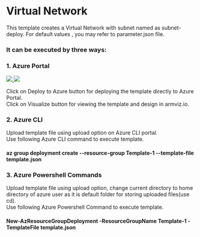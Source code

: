 # Virtual Network 
This template creates a Virtual Network with subnet named as subnet-deploy.
For default values , you may refer to parameter.json file.

### It can be executed by three ways:

### 1. Azure Portal 

<a href="https://portal.azure.com/#create/Microsoft.Template/uri/https%3A%2F%2Fraw.githubusercontent.com%2Friyaagrahari%2FAzure-Templates%2Fmaster%2FVNet_Template%2Ftemplate.json" target="_blank">
    <img src="http://azuredeploy.net/deploybutton.png"/>
</a>
<a href="http://armviz.io/#/?load=https%3A%2F%2Fraw.githubusercontent.com%2Friyaagrahari%2FAzure-Templates%2Fmaster%2FVNet_Template%2Ftemplate.json" target="_blank">
    <img src="http://armviz.io/visualizebutton.png"/>
</a>

Click on Deploy to Azure button for deploying the template directly to Azure Portal.<br/>
Click on Visualize button for viewing the template and design in armviz.io.<br />

### 2. Azure CLI 

Upload template file using upload option on Azure CLI portal.<br />
Use following Azure CLI command to execute template.

#### az group deployment create --resource-group Template-1 --template-file template.json

### 3. Azure Powershell Commands

Upload template file using upload option, change current directory to home directory of azure user as it is default folder for storing uploaded files(use cd).<br />
Use following Azure Powershell Command to execute template.

#### New-AzResourceGroupDeployment -ResourceGroupName Template-1 -TemplateFile template.json

